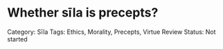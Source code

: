 # Whether sīla is precepts?

Category: Sīla
Tags: Ethics, Morality, Precepts, Virtue
Review Status: Not started